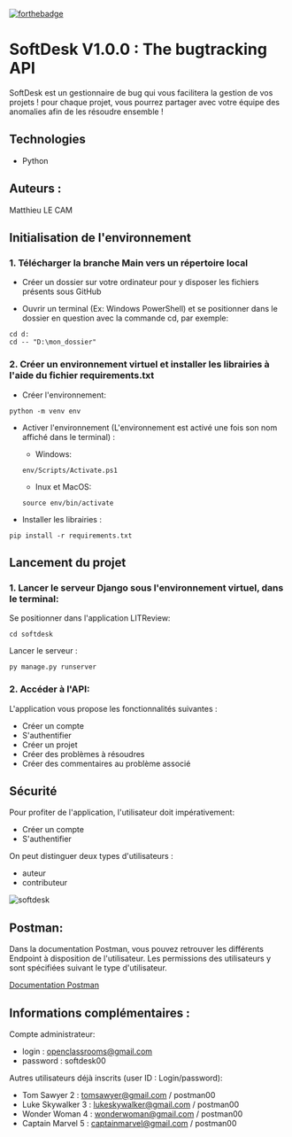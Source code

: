 [![forthebadge](https://forthebadge.com/images/badges/made-with-python.svg)](https://forthebadge.com)

# **SoftDesk V1.0.0** : The bugtracking API

SoftDesk est un gestionnaire de bug qui vous facilitera la gestion de vos projets ! pour chaque projet, vous pourrez partager avec votre équipe des anomalies afin de les résoudre ensemble !

## Technologies
- Python

## Auteurs :

Matthieu LE CAM

## **Initialisation de l'environnement**

### 1. Télécharger la branche Main vers un répertoire local

- Créer un dossier sur votre ordinateur pour y disposer les fichiers présents sous GitHub

- Ouvrir un terminal (Ex: Windows PowerShell) et se positionner dans le dossier en question avec la commande cd, par exemple:

```
cd d:
cd -- "D:\mon_dossier"
```

### 2. Créer un environnement virtuel et installer les librairies à l'aide du fichier requirements.txt

- Créer l'environnement:


`python -m venv env`

- Activer l'environnement (L'environnement est activé une fois son nom affiché dans le terminal) : 

    - Windows:

    `env/Scripts/Activate.ps1` 

    - Inux et MacOS:  

    `source env/bin/activate`

- Installer les librairies : 

`pip install -r requirements.txt`

## **Lancement du projet**

### 1. Lancer le serveur Django sous l'environnement virtuel, dans le terminal:

Se positionner dans l'application LITReview:

`cd softdesk`

Lancer le serveur :

`py manage.py runserver`

### 2. Accéder à l'API:
L'application vous propose les fonctionnalités suivantes :
- Créer un compte
- S'authentifier
- Créer un projet
- Créer des problèmes à résoudres
- Créer des commentaires au problème associé
    
## Sécurité
Pour profiter de l'application, l'utilisateur doit impérativement:
- Créer un compte
- S'authentifier

On peut distinguer deux types d'utilisateurs :
- auteur
- contributeur

![softdesk](https://user-images.githubusercontent.com/85108007/161517479-1aee1310-93f6-4900-b479-4d585637d41f.png)

## Postman:
Dans la documentation Postman, vous pouvez retrouver les différents Endpoint à disposition de l'utilisateur.
Les permissions des utilisateurs y sont spécifiées suivant le type d'utilisateur.

[Documentation Postman](https://documenter.getpostman.com/view/18469824/UVysybcc)

## Informations complémentaires :

Compte administrateur:
- login : openclassrooms@gmail.com
- password : softdesk00

Autres utilisateurs déjà inscrits (user ID : Login/password):
- Tom Sawyer 2 : tomsawyer@gmail.com / postman00
- Luke Skywalker 3 : lukeskywalker@gmail.com / postman00
- Wonder Woman 4 : wonderwoman@gmail.com / postman00
- Captain Marvel 5 : captainmarvel@gmail.com / postman00